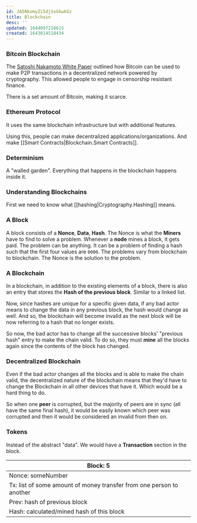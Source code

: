 ```yaml
---
id: JA5NkomyZi5djSxGkwkGz
title: Blockchain
desc: ''
updated: 1644097216615
created: 1643014518434
---
```


### Bitcoin Blockchain
The [Satoshi Nakamoto White Paper](https://bitcoin.org/bitcoin.pdf) outlined how Bitcoin can be used to make P2P transactions in a decentralized network powered by cryptography. This allowed people to engage in censorship resistant finance.

There is a set amount of Bitcoin, making it scarce.

### Ethereum Protocol
It uses the same blockchain infrastructure but with additional features.

Using this, people can make decentralized applications/organizations. And make [[Smart Contracts|Blockchain.Smart Contracts]].

### Determinism
A "walled garden". Everything that happens in the blockchain happens inside it.

### Understanding Blockchains
First we need to know what [[hashing|Cryptography.Hashing]] means.

### A Block
A block consists of a **Nonce**, **Data**, **Hash**.
The Nonce is what the **Miners** have to find to solve a problem. Whenever a **node** mines a block, it gets paid. The problem can be anything. It can be a problem of finding a hash such that the first four values are `0000`.
The problems vary from blockchain to blockchain. The Nonce is the solution to the problem.

### A Blockchain
In a blockchain, in addition to the existing elements of a block, there is also an entry that stores the **Hash of the previous block**. Similar to a linked list.

Now, since hashes are unique for a specific given data, if any bad actor means to change the data in any previous block, the hash would change as well. And so, the blockchain will become invalid as the next block will be now referring to a hash that no longer exists.

So now, the bad actor has to change all the successive blocks' "previous hash" entry to make the chain valid. To do so, they must **mine** all the blocks again since the contents of the block has changed.

### Decentralized Blockchain
Even if the bad actor changes all the blocks and is able to make the chain valid, the decentralized nature of the blockchain means that they'd have to change the Blockchain in all other devices that have it. Which would be a hard thing to do.

So when one **peer** is corrupted, but the majority of peers are in sync (all have the same final hash), it would be easily known which peer was corrupted and then it would be considered an invalid from then on.

### Tokens
Instead of the abstract "data". We would have a **Transaction** section in the block.


|Block: 5|
|--------|
|Nonce: someNumber|
|Tx: list of some amount of money transfer from one person to another|
|Prev: hash of previous block|
|Hash: calculated/mined hash of this block|


